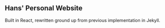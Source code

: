 ## Hans' Personal Website

Built in React, rewritten ground up from previous implementation in Jekyll.